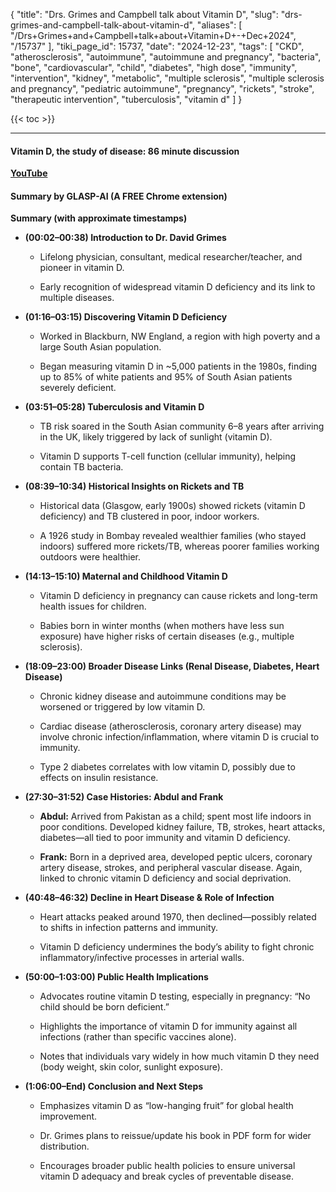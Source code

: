 {
    "title": "Drs. Grimes and Campbell talk about Vitamin D",
    "slug": "drs-grimes-and-campbell-talk-about-vitamin-d",
    "aliases": [
        "/Drs+Grimes+and+Campbell+talk+about+Vitamin+D+-+Dec+2024",
        "/15737"
    ],
    "tiki_page_id": 15737,
    "date": "2024-12-23",
    "tags": [
        "CKD",
        "atherosclerosis",
        "autoimmune",
        "autoimmune and pregnancy",
        "bacteria",
        "bone",
        "cardiovascular",
        "child",
        "diabetes",
        "high dose",
        "immunity",
        "intervention",
        "kidney",
        "metabolic",
        "multiple sclerosis",
        "multiple sclerosis and pregnancy",
        "pediatric autoimmune",
        "pregnancy",
        "rickets",
        "stroke",
        "therapeutic intervention",
        "tuberculosis",
        "vitamin d"
    ]
}


{{< toc >}}

---

#### Vitamin D, the study of disease: 86 minute discussion

 **[YouTube](https://www.youtube.com/watch?v=a-uzGkCjiKQ&t=14s&ab_channel=Dr.JohnCampbell)** 

#### Summary by GLASP-AI (A FREE Chrome extension)

 **Summary (with approximate timestamps)** 

*  **(00:02–00:38) Introduction to Dr. David Grimes** 

   * Lifelong physician, consultant, medical researcher/teacher, and pioneer in vitamin D.

   * Early recognition of widespread vitamin D deficiency and its link to multiple diseases.

*  **(01:16–03:15) Discovering Vitamin D Deficiency** 

   * Worked in Blackburn, NW England, a region with high poverty and a large South Asian population.

   * Began measuring vitamin D in ~5,000 patients in the 1980s, finding up to 85% of white patients and 95% of South Asian patients severely deficient.

*  **(03:51–05:28) Tuberculosis and Vitamin D** 

   * TB risk soared in the South Asian community 6–8 years after arriving in the UK, likely triggered by lack of sunlight (vitamin D).

   * Vitamin D supports T-cell function (cellular immunity), helping contain TB bacteria.

*  **(08:39–10:34) Historical Insights on Rickets and TB** 

   * Historical data (Glasgow, early 1900s) showed rickets (vitamin D deficiency) and TB clustered in poor, indoor workers.

   * A 1926 study in Bombay revealed wealthier families (who stayed indoors) suffered more rickets/TB, whereas poorer families working outdoors were healthier.

*  **(14:13–15:10) Maternal and Childhood Vitamin D** 

   * Vitamin D deficiency in pregnancy can cause rickets and long-term health issues for children.

   * Babies born in winter months (when mothers have less sun exposure) have higher risks of certain diseases (e.g., multiple sclerosis).

*  **(18:09–23:00) Broader Disease Links (Renal Disease, Diabetes, Heart Disease)** 

   * Chronic kidney disease and autoimmune conditions may be worsened or triggered by low vitamin D.

   * Cardiac disease (atherosclerosis, coronary artery disease) may involve chronic infection/inflammation, where vitamin D is crucial to immunity.

   * Type 2 diabetes correlates with low vitamin D, possibly due to effects on insulin resistance.

*  **(27:30–31:52) Case Histories: Abdul and Frank** 

   *  **Abdul:**  Arrived from Pakistan as a child; spent most life indoors in poor conditions. Developed kidney failure, TB, strokes, heart attacks, diabetes—all tied to poor immunity and vitamin D deficiency.

   *  **Frank:**  Born in a deprived area, developed peptic ulcers, coronary artery disease, strokes, and peripheral vascular disease. Again, linked to chronic vitamin D deficiency and social deprivation.

*  **(40:48–46:32) Decline in Heart Disease & Role of Infection** 

   * Heart attacks peaked around 1970, then declined—possibly related to shifts in infection patterns and immunity.

   * Vitamin D deficiency undermines the body’s ability to fight chronic inflammatory/infective processes in arterial walls.

*  **(50:00–1:03:00) Public Health Implications** 

   * Advocates routine vitamin D testing, especially in pregnancy: “No child should be born deficient.”

   * Highlights the importance of vitamin D for immunity against all infections (rather than specific vaccines alone).

   * Notes that individuals vary widely in how much vitamin D they need (body weight, skin color, sunlight exposure).

*  **(1:06:00–End) Conclusion and Next Steps** 

   * Emphasizes vitamin D as “low-hanging fruit” for global health improvement.

   * Dr. Grimes plans to reissue/update his book in PDF form for wider distribution.

   * Encourages broader public health policies to ensure universal vitamin D adequacy and break cycles of preventable disease.